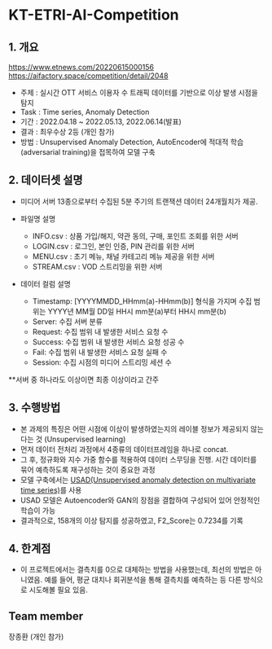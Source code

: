 # KT-ETRI-AI-Competition
## 1. 개요
https://www.etnews.com/20220615000156  
https://aifactory.space/competition/detail/2048
  - 주제 : 실시간 OTT 서비스 이용자 수 트래픽 데이터를 기반으로 이상 발생 시점을 탐지
  - Task : Time series, Anomaly Detection
  - 기간 : 2022.04.18 ~ 2022.05.13, 2022.06.14(발표)
  - 결과 : 최우수상 2등 (개인 참가)
  - 방법 : Unsupervised Anomaly Detection, AutoEncoder에 적대적 학습(adversarial training)을 접목하여 모델 구축
<!--  Other options to write Readme
  - [Deployment](#deployment)
  - [Used or Referenced Projects](Used-or-Referenced-Projects)
-->
## 2. 데이터셋 설명
<!--Wirte one paragraph of project description -->  
- 미디어 서버 13종으로부터 수집된 5분 주기의 트랜잭션 데이터 24개월치가 제공.


- 파일명 설명
  - INFO.csv : 상품 가입/해지, 약관 동의, 구매, 포인트 조회를 위한 서버
  - LOGIN.csv : 로그인, 본인 인증, PIN 관리를 위한 서버
  - MENU.csv : 초기 메뉴, 채널 카테고리 메뉴 제공을 위한 서버
  - STREAM.csv :  VOD 스트리밍을 위한 서버


- 데이터 컬럼 설명
  - Timestamp: [YYYYMMDD_HHmm(a)-HHmm(b)] 형식을 가지며 수집 범위는 YYYY년 MM월 DD일 HH시 mm분(a)부터 HH시 mm분(b)
  - Server: 수집 서버 분류
  - Request: 수집 범위 내 발생한 서비스 요청 수
  - Success: 수집 범위 내 발생한 서비스 요청 성공 수
  - Fail: 수집 범위 내 발생한 서비스 요청 실패 수
  - Session: 수집 시점의 미디어 스트리밍 세션 수

**서버 중 하나라도 이상이면 최종 이상이라고 간주

## 3. 수행방법
<!-- Write Overview about this project -->
- 본 과제의 특징은 어떤 시점에 이상이 발생하였는지의 레이블 정보가 제공되지 않는다는 것 (Unsupervised learning)
- 먼저 데이터 전처리 과정에서 4종류의 데이터프레임을 하나로 concat. 
- 그 후, 정규화와 지수 가중 함수를 적용하여 데이터 스무딩을 진행. 시간 데이터를 묶어 예측하도록 재구성하는 것이 중요한 과정
- 모델 구축에서는 [USAD(Unsupervised anomaly detection on multivariate time series)](https://dl.acm.org/doi/pdf/10.1145/3394486.3403392)를 사용
- USAD 모델은 Autoencoder와 GAN의 장점을 결합하여 구성되어 있어 안정적인 학습이 가능
- 결과적으로, 158개의 이상 탐지를 성공하였고, F2_Score는 0.7234를 기록

## 4. 한계점
<!-- Write Overview about this project -->
- 이 프로젝트에서는 결측치를 0으로 대체하는 방법을 사용했는데, 최선의 방법은 아니였음. 예를 들어, 평균 대치나 회귀분석을 통해 결측치를 예측하는 등 다른 방식으로 시도해볼 필요 있음. 

## Team member
장종환 (개인 참가)

